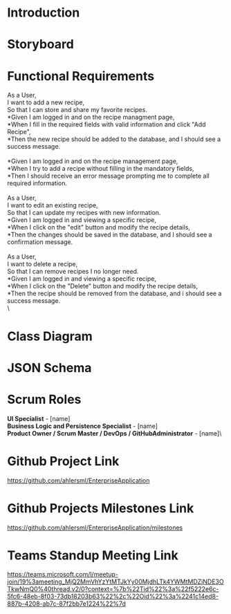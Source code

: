 # Introduction


# Storyboard


# Functional Requirements
  As a User,\
  I want to add a new recipe,\
  So that I can store and share my favorite recipes.\
      *Given I am logged in and on the recipe managment page,\
      *When I fill in the required fields with valid information and click "Add Recipe",\
      *Then the new recipe should be added to the database, and I should see a success message.\
  \
      *Given I am logged in and on the recipe management page,\
      *When I try to add a recipe without filling in the mandatory fields,\
      *Then I should receive an error message prompting me to complete all required information.\
  \
  As a User,\
  I want to edit an existing recipe,\
  So that I can update my recipes with new information.\
      *Given I am logged in and viewing a specific recipe,\
      *When I click on the "edit" button and modify the recipe details,\
      *Then the changes should be saved in the database, and I should see a confirmation message.\
  \
  As a User,\
  I want to delete a recipe,\
  So that I can remove recipes I no longer need.\
      *Given I am logged in and viewing a specific recipe,\
      *When I click on the "Delete" button and modify the recipe details,\
      *Then the recipe should be removed from the database, and i should see a success message.\
  \

# Class Diagram


# JSON Schema


# Scrum Roles

**UI Specialist** - [name]\
**Business Logic and Persistence Specialist** - [name]\
**Product Owner / Scrum Master / DevOps / GitHubAdministrator** - [name]\


# Github Project Link
https://github.com/ahlersml/EnterpriseApplication

# Github Projects Milestones Link
https://github.com/ahlersml/EnterpriseApplication/milestones

# Teams Standup Meeting Link
https://teams.microsoft.com/l/meetup-join/19%3ameeting_MjQ2MmVhYzYtMTJkYy00MjdhLTk4YWMtMDZjNDE3OTkwNmQ0%40thread.v2/0?context=%7b%22Tid%22%3a%22f5222e6c-5fc6-48eb-8f03-73db18203b63%22%2c%22Oid%22%3a%2241c14ed8-887b-4208-ab7c-87f2bb7e1224%22%7d
